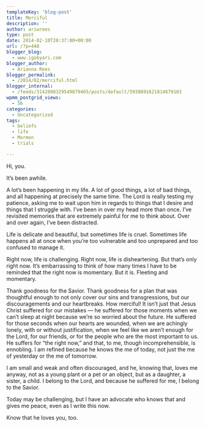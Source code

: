 ```yaml
---
templateKey: 'blog-post'
title: Merciful
description: ''
author: ariwrees
type: post
date: 2014-02-10T20:37:00+00:00
url: /?p=448
blogger_blog:
  - www.igobyari.com
blogger_author:
  - Arianna Rees
blogger_permalink:
  - /2014/02/merciful.html
blogger_internal:
  - /feeds/3142898329549879465/posts/default/5938891621814679103
wpmm_postgrid_views:
  - 56
categories:
  - Uncategorized
tags:
  - beliefs
  - life
  - Mormon
  - trials

---
```

Hi, you.

It’s been awhile.

A lot’s been happening in my life. A lot of good things, a lot of bad things, and all happening at precisely the same time. The Lord is really testing my patience, asking me to wait upon him in regards to things that I desire and things that I struggle with. I’ve been in over my head more than once. I’ve revisited memories that are extremely painful for me to think about. Over and over again, I’ve been distracted.

Life is delicate and beautiful, but sometimes life is cruel. Sometimes life happens all at once when you’re too vulnerable and too unprepared and too confused to manage it.

Right now, life is challenging. Right now, life is disheartening. But that’s only right now. It’s embarrassing to think of how many times I have to be reminded that the right now is momentary. But it is. Fleeting and momentary.

Thank goodness for the Savior. Thank goodness for a plan that was thoughtful enough to not only cover our sins and transgressions, but our discouragements and our heartbreaks. How merciful! It isn’t just that Jesus Christ suffered for our mistakes — he suffered for those moments when we can’t sleep at night because we’re so worried about the future. He suffered for those seconds when our hearts are wounded, when we are achingly lonely, with or without justification, when we feel like we aren’t enough for the Lord, for our friends, or for the people who are the most important to us. He suffers for “the right now,” and that, to me, though incomprehensible, is ennobling. I am refined because he knows the me of today, not just the me of yesterday or the me of tomorrow.

I am small and weak and often discouraged, and he, knowing that, loves me anyway, not as a young plant or a pet or an object, but as a daughter, a sister, a child. I belong to the Lord, and because he suffered for me, I belong to the Savior.

Today may be challenging, but I have an advocate who knows that and gives me peace, even as I write this now.

Know that he loves you, too.